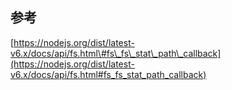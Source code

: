 ## 参考

[https://nodejs.org/dist/latest-v6.x/docs/api/fs.html\#fs\_fs\_stat\_path\_callback](https://nodejs.org/dist/latest-v6.x/docs/api/fs.html#fs_fs_stat_path_callback)



